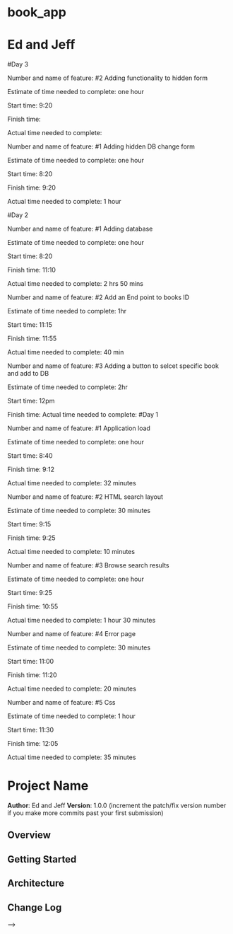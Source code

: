 # book_app
# Ed and Jeff

#Day 3

Number and name of feature: #2 Adding functionality to hidden form

Estimate of time needed to complete: one hour

Start time: 9:20

Finish time: 

Actual time needed to complete: 


Number and name of feature: #1 Adding hidden DB change form

Estimate of time needed to complete: one hour

Start time: 8:20

Finish time: 9:20

Actual time needed to complete: 1 hour

#Day 2

Number and name of feature: #1 Adding database

Estimate of time needed to complete: one hour

Start time: 8:20

Finish time: 11:10

Actual time needed to complete: 2 hrs 50 mins

Number and name of feature: #2 Add an End point to books ID

Estimate of time needed to complete: 1hr

Start time: 11:15

Finish time: 11:55

Actual time needed to complete: 40 min

Number and name of feature: #3 Adding a button to selcet specific book and add to DB

Estimate of time needed to complete: 2hr

Start time: 12pm

Finish time: 
Actual time needed to complete: 
#Day 1

Number and name of feature: #1 Application load

Estimate of time needed to complete: one hour

Start time: 8:40

Finish time: 9:12

Actual time needed to complete: 32 minutes

Number and name of feature: #2 HTML search layout

Estimate of time needed to complete: 30 minutes

Start time: 9:15

Finish time: 9:25

Actual time needed to complete: 10 minutes

Number and name of feature: #3 Browse search results

Estimate of time needed to complete: one hour

Start time: 9:25

Finish time: 10:55

Actual time needed to complete: 1 hour 30 minutes

Number and name of feature: #4 Error page

Estimate of time needed to complete: 30 minutes

Start time: 11:00

Finish time: 11:20

Actual time needed to complete: 20 minutes

Number and name of feature: #5 Css

Estimate of time needed to complete: 1 hour

Start time: 11:30

Finish time: 12:05

Actual time needed to complete: 35 minutes

# Project Name

**Author**: Ed and Jeff
**Version**: 1.0.0 (increment the patch/fix version number if you make more commits past your first submission)

## Overview
<!-- Provide a high level overview of what this application is and why you are building it, beyond the fact that it's an assignment for a Code 301 class. (i.e. What's your problem domain?) -->

## Getting Started
<!-- What are the steps that a user must take in order to build this app on their own machine and get it running? -->

## Architecture
<!-- Provide a detailed description of the application design. What technologies (languages, libraries, etc) you're using, and any other relevant design information. -->

## Change Log
<!-- Use this area to document the iterative changes made to your application as each feature is successfully implemented. Use time stamps. Here's an examples:

01-01-2001 4:59pm - Application now has a fully-functional express server, with GET and POST routes for the book resource.

## Credits and Collaborations
<!-- Give credit (and a link) to other people or resources that helped you build this application. -->
-->
